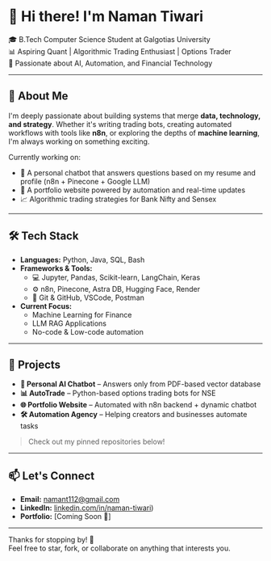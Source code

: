 # 👋 Hi there! I'm Naman Tiwari

🎓 B.Tech Computer Science Student at Galgotias University  
📊 Aspiring Quant | Algorithmic Trading Enthusiast | Options Trader  
🤖 Passionate about AI, Automation, and Financial Technology  

---

## 🚀 About Me

I'm deeply passionate about building systems that merge **data, technology, and strategy**. Whether it's writing trading bots, creating automated workflows with tools like **n8n**, or exploring the depths of **machine learning**, I'm always working on something exciting.

Currently working on:
- 🧠 A personal chatbot that answers questions based on my resume and profile (n8n + Pinecone + Google LLM)
- 💼 A portfolio website powered by automation and real-time updates
- 📈 Algorithmic trading strategies for Bank Nifty and Sensex

---

## 🛠️ Tech Stack

- **Languages:** Python, Java, SQL, Bash  
- **Frameworks & Tools:**  
  - 💻 Jupyter, Pandas, Scikit-learn, LangChain, Keras  
  - ⚙️ n8n, Pinecone, Astra DB, Hugging Face, Render  
  - 📁 Git & GitHub, VSCode, Postman  
- **Current Focus:**  
  - Machine Learning for Finance  
  - LLM RAG Applications  
  - No-code & Low-code automation  

---

## 📌 Projects

- **🧠 Personal AI Chatbot** – Answers only from PDF-based vector database  
- **📊 AutoTrade** – Python-based options trading bots for NSE  
- **🌐 Portfolio Website** – Automated with n8n backend + dynamic chatbot  
- **🛠️ Automation Agency** – Helping creators and businesses automate tasks  

> Check out my pinned repositories below!

---

## 📫 Let's Connect

- **Email:** namant112@gmail.com 
- **LinkedIn:** [linkedin.com/in/naman-tiwari](https://linkedin.com/in/naman-tiwari))  
- **Portfolio:** [Coming Soon 🚧]  

---

Thanks for stopping by! 🙌  
Feel free to star, fork, or collaborate on anything that interests you.

